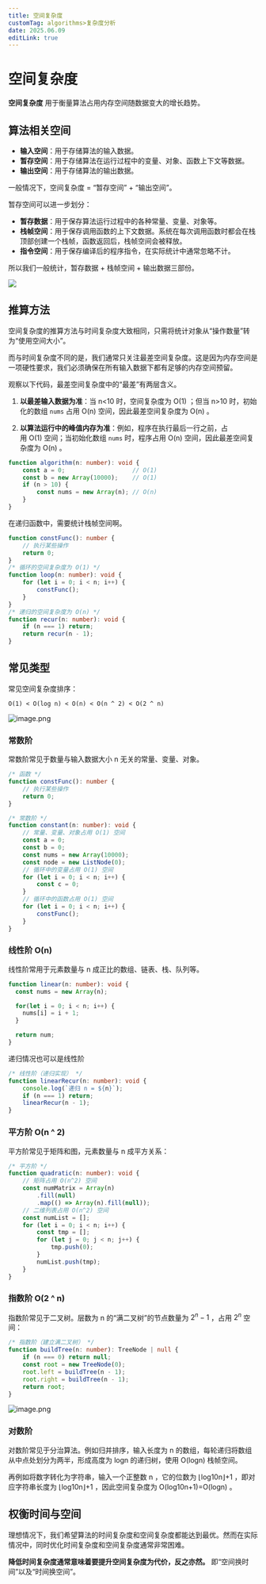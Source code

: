 ```yaml
---
title: 空间复杂度
customTag: algorithms>复杂度分析
date: 2025.06.09
editLink: true
---
```


# 空间复杂度

**空间复杂度** 用于衡量算法占用内存空间随数据变大的增长趋势。

## 算法相关空间

- **输入空间**：用于存储算法的输入数据。
- **暂存空间**：用于存储算法在运行过程中的变量、对象、函数上下文等数据。
- **输出空间**：用于存储算法的输出数据。

一般情况下，空间复杂度 = “暂存空间” + “输出空间”。

暂存空间可以进一步划分：
- **暂存数据**：用于保存算法运行过程中的各种常量、变量、对象等。
- **栈帧空间**：用于保存调用函数的上下文数据。系统在每次调用函数时都会在栈顶部创建一个栈帧，函数返回后，栈帧空间会被释放。
- **指令空间**：用于保存编译后的程序指令，在实际统计中通常忽略不计。

所以我们一般统计，暂存数据 + 栈帧空间 + 输出数据三部份。

![](https://raw.githubusercontent.com/hua-bang/assert-store/master/20250610083119.png)


## 推算方法

空间复杂度的推算方法与时间复杂度大致相同，只需将统计对象从“操作数量”转为“使用空间大小”。

而与时间复杂度不同的是，我们通常只关注最差空间复杂度。这是因为内存空间是一项硬性要求，我们必须确保在所有输入数据下都有足够的内存空间预留。

观察以下代码，最差空间复杂度中的“最差”有两层含义。

1. **以最差输入数据为准**：当 n<10 时，空间复杂度为 O(1) ；但当 n>10 时，初始化的数组 `nums` 占用 O(n) 空间，因此最差空间复杂度为 O(n) 。
   
2. **以算法运行中的峰值内存为准**：例如，程序在执行最后一行之前，占用 O(1) 空间；当初始化数组 `nums` 时，程序占用 O(n) 空间，因此最差空间复杂度为 O(n) 。

```ts
function algorithm(n: number): void {
    const a = 0;                   // O(1)
    const b = new Array(10000);    // O(1)
    if (n > 10) {
        const nums = new Array(n); // O(n)
    }
}
```

在递归函数中，需要统计栈帧空间啊。
```ts
function constFunc(): number {
    // 执行某些操作
    return 0;
}
/* 循环的空间复杂度为 O(1) */
function loop(n: number): void {
    for (let i = 0; i < n; i++) {
        constFunc();
    }
}
/* 递归的空间复杂度为 O(n) */
function recur(n: number): void {
    if (n === 1) return;
    return recur(n - 1);
}
```

## 常见类型

常见空间复杂度排序：
```
O(1) < O(log n) < O(n) < O(n ^ 2) < O(2 ^ n) 
```

![image.png](https://raw.githubusercontent.com/hua-bang/assert-store/master/20250610083709.png)

### 常数阶

常数阶常见于数量与输入数据大小 n 无关的常量、变量、对象。

```ts
/* 函数 */
function constFunc(): number {
    // 执行某些操作
    return 0;
}

/* 常数阶 */
function constant(n: number): void {
    // 常量、变量、对象占用 O(1) 空间
    const a = 0;
    const b = 0;
    const nums = new Array(10000);
    const node = new ListNode(0);
    // 循环中的变量占用 O(1) 空间
    for (let i = 0; i < n; i++) {
        const c = 0;
    }
    // 循环中的函数占用 O(1) 空间
    for (let i = 0; i < n; i++) {
        constFunc();
    }
}
```

### 线性阶 O(n)

线性阶常用于元素数量与 n 成正比的数组、链表、栈、队列等。

```ts
function linear(n: number): void {
  const nums = new Array(n);

  for(let i = 0; i < n; i++) {
    nums[i] = i + 1;
  }

  return num;
}
```

递归情况也可以是线性阶
```ts
/* 线性阶（递归实现） */
function linearRecur(n: number): void {
    console.log(`递归 n = ${n}`);
    if (n === 1) return;
    linearRecur(n - 1);
}
```

### 平方阶 O(n ^ 2)

平方阶常见于矩阵和图，元素数量与 n 成平方关系：

```ts
/* 平方阶 */
function quadratic(n: number): void {
    // 矩阵占用 O(n^2) 空间
    const numMatrix = Array(n)
        .fill(null)
        .map(() => Array(n).fill(null));
    // 二维列表占用 O(n^2) 空间
    const numList = [];
    for (let i = 0; i < n; i++) {
        const tmp = [];
        for (let j = 0; j < n; j++) {
            tmp.push(0);
        }
        numList.push(tmp);
    }
}
```

### 指数阶 O(2 ^ n)

指数阶常见于二叉树。层数为 n 的“满二叉树”的节点数量为 $2^n-1$ ，占用 $2 ^ n$ 空间：

```ts
/* 指数阶（建立满二叉树） */
function buildTree(n: number): TreeNode | null {
    if (n === 0) return null;
    const root = new TreeNode(0);
    root.left = buildTree(n - 1);
    root.right = buildTree(n - 1);
    return root;
}
```

![image.png](https://raw.githubusercontent.com/hua-bang/assert-store/master/20250610084617.png)

### 对数阶

对数阶常见于分治算法。例如归并排序，输入长度为 n 的数组，每轮递归将数组从中点处划分为两半，形成高度为 log⁡n 的递归树，使用 O(log⁡n) 栈帧空间。

再例如将数字转化为字符串，输入一个正整数 n ，它的位数为 ⌊log10⁡n⌋+1 ，即对应字符串长度为 ⌊log10⁡n⌋+1 ，因此空间复杂度为 O(log10⁡n+1)=O(log⁡n) 。


## 权衡时间与空间

理想情况下，我们希望算法的时间复杂度和空间复杂度都能达到最优。然而在实际情况中，同时优化时间复杂度和空间复杂度通常非常困难。

**降低时间复杂度通常意味着要提升空间复杂度为代价，反之亦然。** 即“空间换时间”以及“时间换空间”。